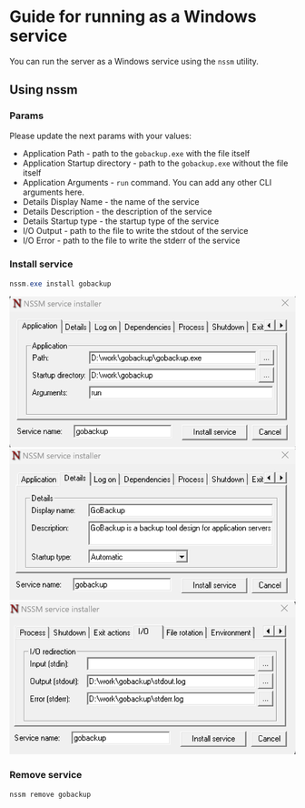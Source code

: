 # Guide for running as a Windows service

You can run the server as a Windows service using the `nssm` utility.

## Using nssm

### Params
Please update the next params with your values:
- Application Path - path to the `gobackup.exe` with the file itself
- Application Startup directory - path to the `gobackup.exe` without the file itself
- Application Arguments - `run` command. You can add any other CLI arguments here.
- Details Display Name - the name of the service
- Details Description - the description of the service
- Details Startup type - the startup type of the service
- I/O Output - path to the file to write the stdout of the service
- I/O Error - path to the file to write the stderr of the service

### Install service
```powershell
nssm.exe install gobackup
```
![nssm application](./img/nssm_application.png)  
![nssm details](./img/nssm_details.png)  
![nssm io](./img/nssm_io.png)

### Remove service
```powershell
nssm remove gobackup
```